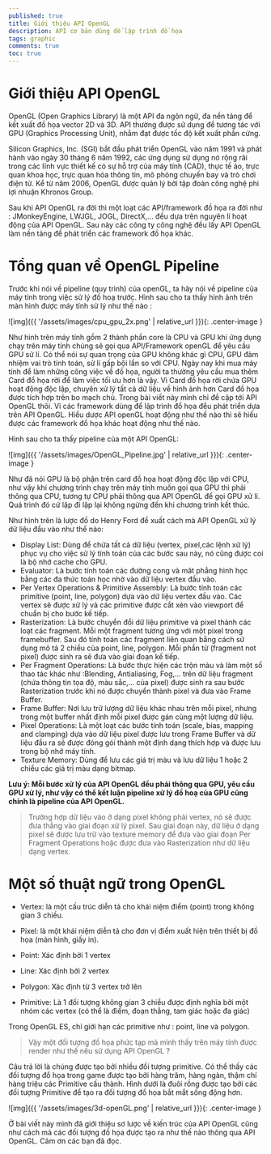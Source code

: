```yaml
---
published: true
title: Giới thiệu API OpenGL
description: API cơ bản dùng để lập trình đồ họa
tags: graphic
comments: true
toc: true
---
```



# Giới thiệu API OpenGL

OpenGL (Open Graphics Library) là một API đa ngôn ngữ, đa nền tảng để kết xuất đồ họa vector 2D và 3D. API thường được sử dụng để tương tác với GPU (Graphics Processing Unit), nhằm đạt được tốc độ kết xuất phần cứng.

Silicon Graphics, Inc. (SGI) bắt đầu phát triển OpenGL vào năm 1991 và phát hành vào ngày 30 tháng 6 năm 1992, các ứng dụng sử dụng nó rộng rãi trong các lĩnh vực thiết kế có sự hỗ trợ của máy tính (CAD), thực tế ảo, trực quan khoa học, trực quan hóa thông tin, mô phỏng chuyến bay và trò chơi điện tử. Kể từ năm 2006, OpenGL được quản lý bởi tập đoàn công nghệ phi lợi nhuận Khronos Group.

Sau khi API OpenGL ra đời thì một loạt các API/framework đồ họa ra đời như : JMonkeyEngine, LWJGL, JOGL, DirectX,... đều dựa trên nguyên lí hoạt động của API OpenGL. Sau này các công ty công nghệ đều lấy API OpenGL làm nền tảng để phát triển các framework đồ họa khác.

# Tổng quan về OpenGL Pipeline

Trước khi nói về pipeline (quy trình) của openGL, ta hãy nói về pipeline của máy tính trong việc sử lý đồ hoạ trước. Hình sau cho ta thấy hình ảnh trên màn hình được máy tính sử lý như thế nào :

![img]({{ '/assets/images/cpu_gpu_2x.png' | relative_url }}){: .center-image }

Như hình trên máy tính gồm 2 thành phần core là CPU và GPU khi ứng dụng chạy trên máy tính chúng sẽ gọi qua API/Framework openGL để yêu cầu GPU sử lí. Có thể nói sự quan trọng của GPU không khác gì CPU, GPU đảm nhiệm vai trò tính toán, sử lí gấp bội lần so với CPU. Ngày nay khi mua máy tính để làm những công việc về đồ họa, người ta thường yêu cầu mua thêm Card đồ họa rời để làm việc tối ưu hơn là vậy. Vì Card đồ họa rời chứa GPU hoạt động độc lập, chuyên xử lý tất cả dữ liệu về hình ảnh hơn Card đồ họa được tích hợp trên bo mạch chủ. Trong bài viết này mình chỉ đề cập tới API OpenGL thôi. Vì các framework dùng để lập trình đồ họa đều phát triển dựa trên API OpenGL. Hiểu dược API openGL hoạt động như thế nào thì sẽ hiểu được các framework đồ họa khác hoạt động như thế nào.

 Hình sau cho ta thấy pipeline của một API OpenGL:

![img]({{ '/assets/images/OpenGL_Pipeline.jpg' | relative_url }}){: .center-image }

Như đã nói GPU là bộ phận trên card đồ họa hoạt động độc lập với CPU, như vậy khi chương trình chạy trên máy tính muốn gọi qua GPU thì phải thông qua CPU, tương tự CPU phải thông qua API OpenGL để gọi GPU xử lí. Quá trình đó cứ lặp đi lặp lại không ngừng đến khi chương trình kết thúc.

Như hình trên là lược đồ do Henry Ford đề xuất cách mà API OpenGL xử lý dữ liệu đầu vào như thế nào:

- Display List: Dùng để chứa tất cả dữ liệu (vertex, pixel,các lệnh xử lý) phục vụ cho việc sử lý tính toán của các bước sau này, nó cũng được coi là bộ nhớ cache cho GPU.
- Evaluator: Là bước tính toán các đường cong và măt phẳng hình học bằng các đa thức toán học nhờ vào dữ liệu vertex đầu vào.
- Per Vertex Operations & Primitive Assembly: Là bước tính toán các primitive (point, line, polygon) dựa vào dữ liệu vertex đầu vào. Các vertex sẽ được xử lý và các primitive được cắt xén vào viewport để chuẩn bị cho bước kế tiếp.
- Rasterization: Là bước chuyển đổi dữ liệu primitive và pixel thành các loạt các fragment. Mỗi một fragment tương ứng với một pixel trong framebuffer. Sau đó tính toán các fragment liên quan bằng cách sử dụng mô tả 2 chiều của point, line, polygon. Mỗi phần tử (fragment not pixel) được sinh ra sẽ đưa vào giai đoạn kế tiếp.
- Per Fragment Operations: Là bước thực hiện các trộn màu và làm một số thao tác khác như :Blending, Antialiasing, Fog,... trên dữ liệu fragment (chứa thông tin tọa độ, màu sắc,... của pixel) được sinh ra sau bước Rasterization trước khi nó được chuyển thành pixel và đưa vào Frame Buffer.
- Frame Buffer: Nơi lưu trữ lượng dữ liệu khác nhau trên mỗi pixel, nhưng trong một buffer nhất định mỗi pixel được gán cùng một lượng dữ liệu.
- Pixel Operations: Là một loạt các bước tính toán (scale, bias, mapping and clamping) dựa vào dữ liệu pixel được lưu trong Frame Buffer và dữ liệu đầu ra sẽ được đóng gói thành một định dạng thích hợp và được lưu trong bộ nhớ máy tính.
- Texture Memory: Dùng để lưu các giá trị màu và lưu dữ liệu 1 hoặc 2 chiều các giá trị màu dạng bitmap.

**Lưu ý: Mỗi bước xử lý của API OpenGL đều phải thông qua GPU, yêu cầu GPU xử lý, như vậy có thể kết luận pipeline xử lý đồ hoạ của GPU cũng chính là pipeline của API OpenGL.**

>Trường hợp dữ liệu vào ở dạng pixel không phải vertex, nó sẽ được đưa thẳng vào giai đoạn xử lý pixel. Sau giai đoạn này, dữ liệu ở dạng pixel sẽ được lưu trữ vào texture memory để đưa vào giai đoạn Per Fragment Operations hoặc được đưa vào Rasterization như dữ liệu dạng vertex.

# Một số thuật ngữ trong OpenGL

- Vertex: là một cấu trúc diễn tả cho khái niệm điểm (point) trong không gian 3 chiều.

- Pixel: là một khái niệm diễn tả cho đơn vị điểm xuất hiện trên thiết bị đồ họa (màn hình, giấy in).

- Point: Xác định bởi 1 vertex

- Line: Xác định bởi 2 vertex

- Polygon: Xác định từ 3 vertex trở lên

- Primitive: Là 1 đối tượng không gian 3 chiều được định nghĩa bởi một nhóm các vertex (có thể là điểm, đoạn thẳng, tam giác hoặc đa giác)

Trong OpenGL ES, chỉ giới hạn các primitive như : point, line và polygon.


> Vậy một đối tượng đồ họa phức tạp mà mình thấy trên máy tính được render như thế nếu sử dụng API OpenGL ?

Câu trả lời là chúng được tạo bởi nhiều đối tượng primitive. Có thể thấy các đối tượng đồ họa trong game được tạo bởi hàng trăm, hàng ngàn, thậm chí hàng triệu các Primitive cấu thành. Hình dưới là đuôi rồng được tạo bởi các đối tượng Primitive để tạo ra đối tượng đồ họa bắt mắt sống động hơn.

![img]({{ '/assets/images/3d-openGL.png' | relative_url }}){: .center-image }

Ở bài viết này mình đã giới thiệu sơ lược về kiến trúc của API OpenGL cũng như cách mà các đối tượng đồ họa được tạo ra như thế nào thông qua API OpenGL. Cảm ơn các bạn đã đọc.



